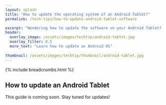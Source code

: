 ```yaml
---
layout: splash 
title: "How to update the operating system of an Android Tablet?"
permalink: /tech-tips/how-to-update-android-tablet-software

excerpt: "Wondering how to update the software on your Android Tablet? This guide will show you how."
header:
  overlay_image: /assets/images/techtip/android-tablet.jpg
  overlay_filter: 0.5 
  more_text: "Learn how to update an Android OS"
  
thumbnail: /assets/images/techtip/thumbnail/android-tablet.jpg
---
```


{% include breadcrumbs.html %}

## How to update an Android Tablet
This guide is coming soon. Stay tuned for updates!